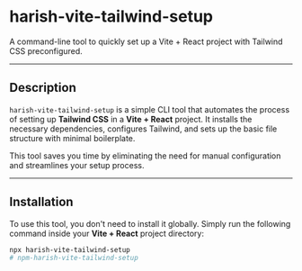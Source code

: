 # **harish-vite-tailwind-setup**

A command-line tool to quickly set up a Vite + React project with Tailwind CSS preconfigured.

---

## **Description**

`harish-vite-tailwind-setup` is a simple CLI tool that automates the process of setting up **Tailwind CSS** in a **Vite + React** project. It installs the necessary dependencies, configures Tailwind, and sets up the basic file structure with minimal boilerplate.

This tool saves you time by eliminating the need for manual configuration and streamlines your setup process.

---

## **Installation**

To use this tool, you don't need to install it globally. Simply run the following command inside your **Vite + React** project directory:

```bash
npx harish-vite-tailwind-setup
# npm-harish-vite-tailwind-setup
